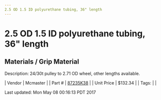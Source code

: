 ```yaml
---
2.5 OD 1.5 ID polyurethane tubing, 36" length
---
```

# 2.5 OD 1.5 ID polyurethane tubing, 36" length
## Materials / Grip Material
Description: 	24/30t pulley to 2.71 OD wheel, other lengths available. 

| Vendor | Mcmaster | 
| Part # | [87235K38](https://www.mcmaster.com/#87235K38) | 
| Unit Price | $132.34 | 
| Tags: |  | 

Last updated: Mon May 08 00:16:13 PDT 2017